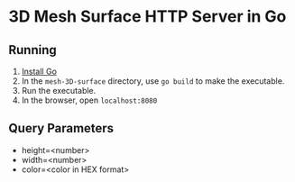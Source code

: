 # 3D Mesh Surface HTTP Server in Go

## Running
1. [Install Go](https://go.dev/doc/install)
2. In the `mesh-3D-surface` directory, use `go build` to make the executable.
3. Run the executable.
4. In the browser, open `localhost:8080`

## Query Parameters
- height=\<number\>
- width=\<number\>
- color=\<color in HEX format\>
